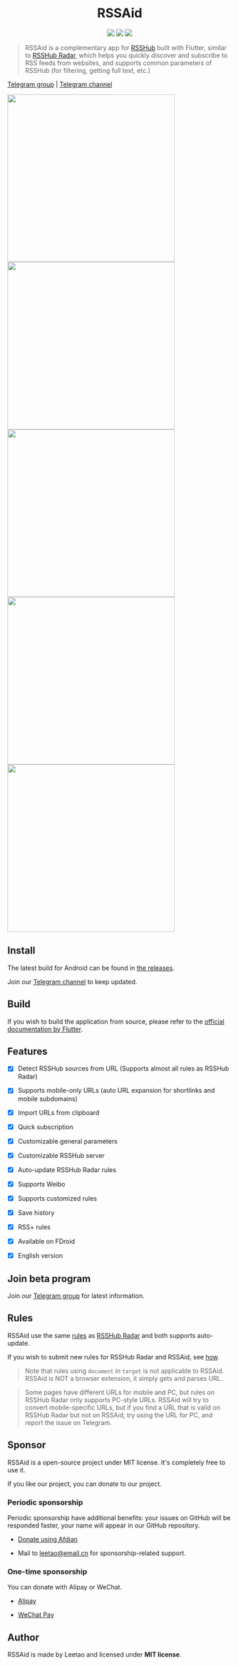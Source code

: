 <h1 align=center>RSSAid</h1>

<p align=center>
<a href="https://developer.apple.com/swift"><img src="https://img.shields.io/badge/flutter-1.22.4-fe562e?style=flat-square"></a>
<a href="https://developer.apple.com/ios"><img src="https://img.shields.io/badge/SdkVersion-21%2B-blue?style=flat-square"></a>
<img src="https://img.shields.io/badge/license-MIT-lightgrey.svg?style=flat-square">
</p>

> RSSAid is a complementary app for [RSSHub](https://github.com/DIYgod/RSSHub) built with Flutter, similar to [RSSHub Radar](https://github.com/DIYgod/RSSHub-Radar), which helps you quickly discover and subscribe to RSS feeds from websites, and supports common parameters of RSSHub (for filtering, getting full text, etc.)

[Telegram group](https://t.me/rssaid_group) | [Telegram channel](https://t.me/rssaid)

<p float='left'>
<img src="screenshots/home.png"  width="375">
<img src="screenshots/config.png"  width="375">
<img src="screenshots/settings.png" width="375">
<img src="screenshots/en-home.png" width="375">
<img src="screenshots/en-settings.png" width="375">
</p>

## Install

The latest build for Android can be found in [the releases](https://github.com/lt94/RSSAid/releases).

Join our [Telegram channel](https://t.me/rssaid_group) to keep updated.

## Build

If you wish to build the application from source, please refer to the [official documentation by Flutter](https://flutter.cn/docs/deployment/android).

## Features

- [x] Detect RSSHub sources from URL (Supports almost all rules as RSSHub Radar)
- [x] Supports mobile-only URLs (auto URL expansion for shortlinks and mobile subdomains)
- [x] Import URLs from clipboard
- [x] Quick subscription
- [x] Customizable general parameters
- [x] Customizable RSSHub server
- [x] Auto-update RSSHub Radar rules
- [x] Supports Weibo
- [x] Supports customized rules
- [x] Save history
- [x] RSS+ rules
- [x] Available on FDroid
- [x] English version


## Join beta program

Join our [Telegram group](https://t.me/rssaid_group) for latest information.

## Rules

RSSAid use the same [rules](https://github.com/DIYgod/RSSHub/blob/master/assets/radar-rules.js) as [RSSHub Radar](https://github.com/DIYgod/RSSHub-Radar) and both supports auto-update.

If you wish to submit new rules for RSSHub Radar and RSSAid, see [how](https://docs.rsshub.app/joinus/#ti-jiao-xin-de-rsshub-radar-gui-ze).

> Note that rules using `document` in `target` is not applicable to RSSAid. RSSAid is NOT a browser extension, it simply gets and parses URL.

> Some pages have different URLs for mobile and PC, but rules on RSSHub Radar only supports PC-style URLs. RSSAid will try to convert mobile-specific URLs, but if you find a URL that is valid on RSSHub Radar but not on RSSAid, try using the URL for PC, and report the issue on Telegram.

## Sponsor

RSSAid is a open-source project under MIT license. It's completely free to use it.

If you like our project, you can donate to our project.

### Periodic sponsorship

Periodic sponsorship have additional benefits: your issues on GitHub will be responded faster, your name will appear in our GitHub repository.

*   [Donate using Afdian](https://afdian.net/@leetao)

*   Mail to leetao@email.cn for sponsorship-related support.

### One-time sponsorship

You can donate with Alipay or WeChat.

*   [Alipay](http://ww1.sinaimg.cn/large/006wYWbGly1fm10itkjb6j30aj0a9t8w.jpg)

*   [WeChat Pay](http://ww1.sinaimg.cn/large/006wYWbGly1fm10jihygsj309r09tglw.jpg)

## Author

RSSAid is made by Leetao and licensed under **MIT license**.
